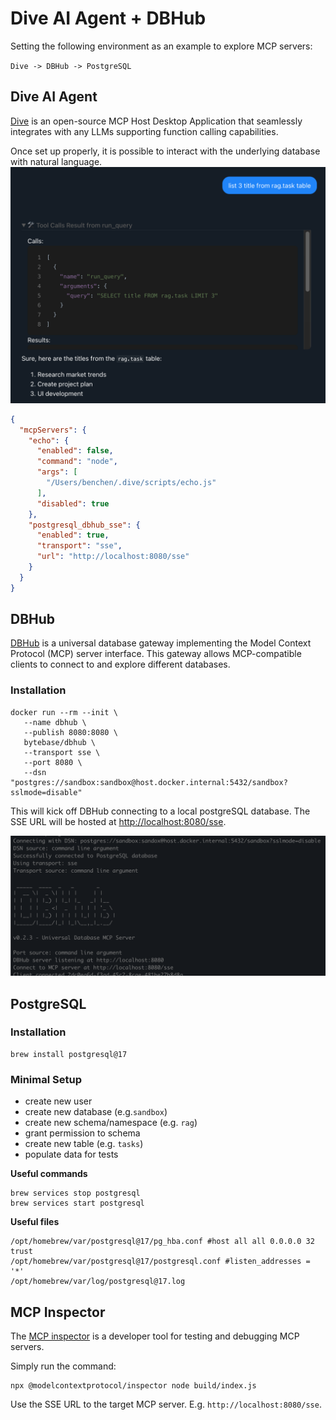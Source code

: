 # Dive AI Agent + DBHub

Setting the following environment as an example to explore MCP servers:

`Dive -> DBHub -> PostgreSQL`


## Dive AI Agent 
[Dive](https://github.com/OpenAgentPlatform/Dive) is an open-source MCP Host Desktop Application that seamlessly integrates with any LLMs supporting function calling capabilities. 

Once set up properly, it is possible to interact with the underlying database with natural language. 
![images/dive.ai.mcp.png](../images/dive.ai.mcp.png)

```json
{
  "mcpServers": {
    "echo": {
      "enabled": false,
      "command": "node",
      "args": [
        "/Users/benchen/.dive/scripts/echo.js"
      ],
      "disabled": true
    },
    "postgresql_dbhub_sse": {
      "enabled": true,
      "transport": "sse",
      "url": "http://localhost:8080/sse"
    }
  }
}
```

## DBHub 
[DBHub](https://github.com/bytebase/dbhub/) is a universal database gateway implementing the Model Context Protocol (MCP) server interface. This gateway allows MCP-compatible clients to connect to and explore different databases.

### Installation 
```
docker run --rm --init \
   --name dbhub \
   --publish 8080:8080 \
   bytebase/dbhub \
   --transport sse \
   --port 8080 \
   --dsn "postgres://sandbox:sandbox@host.docker.internal:5432/sandbox?sslmode=disable"
```

This will kick off DBHub connecting to a local postgreSQL database. 
The SSE URL will be hosted at [http://localhost:8080/sse](http://localhost:8080/sse).

![images/dbhub.startup.png](../images/dbhub.startup.png)


## PostgreSQL

### Installation
```
brew install postgresql@17
```
### Minimal Setup 
- create new user
- create new database (e.g.`sandbox`)
- create new schema/namespace (e.g. `rag`)
- grant permission to schema
- create new table (e.g. `tasks`)
- populate data for tests


**Useful commands**
```
brew services stop postgresql
brew services start postgresql
```

**Useful files**
```
/opt/homebrew/var/postgresql@17/pg_hba.conf #host all all 0.0.0.0 32 trust
/opt/homebrew/var/postgresql@17/postgresql.conf #listen_addresses = '*'
/opt/homebrew/var/log/postgresql@17.log
```

## MCP Inspector
The [MCP inspector](https://github.com/modelcontextprotocol/inspector?tab=readme-ov-file) is a developer tool for testing and debugging MCP servers. 

Simply run the command:
```
npx @modelcontextprotocol/inspector node build/index.js
```
Use the SSE URL to the target MCP server. E.g. `http://localhost:8080/sse`.

